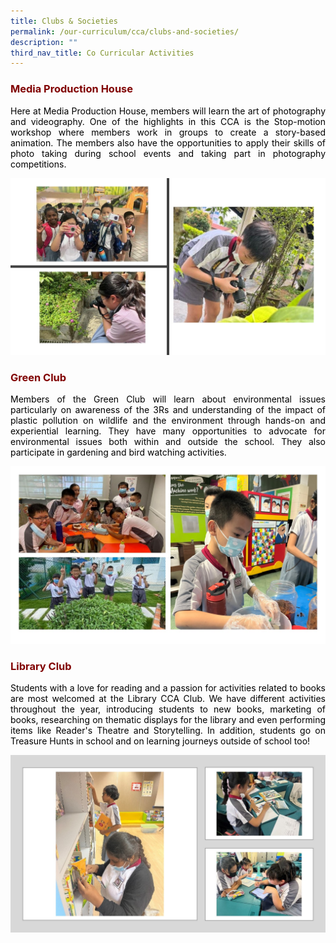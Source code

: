 ```yaml
---
title: Clubs & Societies
permalink: /our-curriculum/cca/clubs-and-societies/
description: ""
third_nav_title: Co Curricular Activities
---
```


<h3 style="text-align: justify;"><strong><span style="color: #800000;">Media Production House</span></strong></h3>
<p style="text-align: justify;"><span style="color: #000000;">Here at Media Production House, members will learn the art of photography and videography. One of the highlights in this CCA is the Stop-motion workshop where members work in groups to create a story-based animation. The members also have the opportunities to apply their skills of photo taking during school events and taking part in photography competitions.</span></p>

![](/images/MPH1.jpg)

<h3 style="text-align: justify;"><strong><span style="color: #800000;">Green Club</span></strong></h3>
<p style="text-align: justify;"><span style="color: #000000;">Members of the Green Club will learn about environmental issues particularly on awareness of the 3Rs and understanding of the impact of plastic pollution on wildlife and the environment through hands-on and experiential learning. They have many opportunities to advocate for environmental issues both within and outside the school. They also participate in gardening and bird watching activities.</span></p>

![](/images/Green%20Club.jpg)
<h3 style="text-align: justify;"><strong><span style="color: #800000;">Library Club</span></strong></h3>
<p style="text-align: justify;"><span style="color: #000000;">Students with a love for reading and a passion for activities related to books are most welcomed at the Library CCA Club. We have different activities throughout the year, introducing students to new books, marketing of books, researching on thematic displays for the library and even performing items like Reader's Theatre and Storytelling. In addition, students go on Treasure Hunts in school and on learning journeys outside of school too!</span></p>

![](/images/LIbrary%20.jpg)